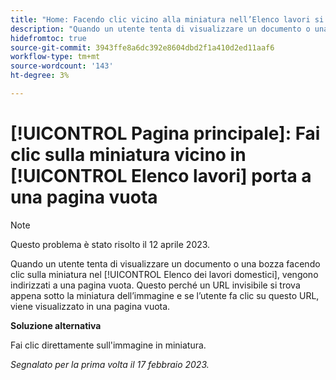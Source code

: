```yaml
---
title: "Home: Facendo clic vicino alla miniatura nell’Elenco lavori si arriva alla pagina vuota"
description: "Quando un utente tenta di visualizzare un documento o una bozza facendo clic sulla miniatura nell'Elenco lavori principali, viene indirizzato a una pagina vuota. Questo perché un URL invisibile si trova appena sotto la miniatura dell’immagine e se l’utente fa clic su questo URL, questo li porta a una pagina vuota."
hidefromtoc: true
source-git-commit: 3943ffe8a6dc392e8604dbd2f1a410d2ed11aaf6
workflow-type: tm+mt
source-wordcount: '143'
ht-degree: 3%

---
```



# [!UICONTROL Pagina principale]: Fai clic sulla miniatura vicino in [!UICONTROL Elenco lavori] porta a una pagina vuota

>[!NOTE]
>
>Questo problema è stato risolto il 12 aprile 2023.

Quando un utente tenta di visualizzare un documento o una bozza facendo clic sulla miniatura nel [!UICONTROL Elenco dei lavori domestici], vengono indirizzati a una pagina vuota. Questo perché un URL invisibile si trova appena sotto la miniatura dell’immagine e se l’utente fa clic su questo URL, viene visualizzato in una pagina vuota.

**Soluzione alternativa**

Fai clic direttamente sull&#39;immagine in miniatura.

_Segnalato per la prima volta il 17 febbraio 2023._

